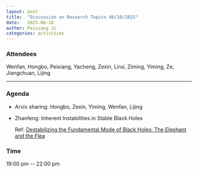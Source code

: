 ```yaml
---
layout: post
title:  "Discussion on Research Topics 06/10/2025"
date:   2025-06-10
author: Peixiang Ji
categories: activities
---
```


### Attendees

Wenfan, Hongbo, Peixiang, Yacheng, Zexin, Lirui, Ziming, Yiming, Ze, Jiangchuan, Lijing

---

### Agenda

- Arxiv sharing: Hongbo, Zexin, Yiming, Wenfan, Lijing

- Zhanfeng: Inherent Instabilities in Stable Black Holes
  
  Ref: [Destabilizing the Fundamental Mode of Black Holes: The Elephant and the Flea](https://arxiv.org/abs/2111.05415)

### Time

19:00 pm -- 22:00 pm

